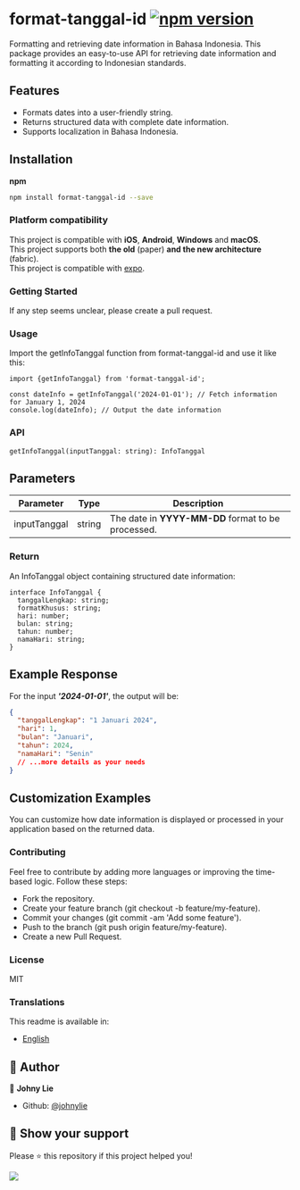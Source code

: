 # format-tanggal-id [![npm version](https://badge.fury.io/js/format-tanggal-id.svg)](https://badge.fury.io/js/format-tanggal-id)

Formatting and retrieving date information in Bahasa Indonesia. This package provides an easy-to-use API for retrieving date information and formatting it according to Indonesian standards.

## Features

- Formats dates into a user-friendly string.
- Returns structured data with complete date information.
- Supports localization in Bahasa Indonesia.

## Installation

**npm**

```bash
npm install format-tanggal-id --save
```

### Platform compatibility

This project is compatible with **iOS**, **Android**, **Windows** and **macOS**.  
This project supports both **the old** (paper) **and the new architecture** (fabric).  
This project is compatible with [expo](https://docs.expo.dev/).

### Getting Started

If any step seems unclear, please create a pull request.

### Usage

Import the getInfoTanggal function from format-tanggal-id and use it like this:

```tsx
import {getInfoTanggal} from 'format-tanggal-id';

const dateInfo = getInfoTanggal('2024-01-01'); // Fetch information for January 1, 2024
console.log(dateInfo); // Output the date information
```

### API

```tsx
getInfoTanggal(inputTanggal: string): InfoTanggal
```

## Parameters

| Parameter    | Type   | Description                                        |
| ------------ | ------ | -------------------------------------------------- |
| inputTanggal | string | The date in **YYYY-MM-DD** format to be processed. |

### Return

An InfoTanggal object containing structured date information:

```tsx
interface InfoTanggal {
  tanggalLengkap: string;
  formatKhusus: string;
  hari: number;
  bulan: string;
  tahun: number;
  namaHari: string;
}
```

## Example Response

For the input **_'2024-01-01'_**, the output will be:

```json
{
  "tanggalLengkap": "1 Januari 2024",
  "hari": 1,
  "bulan": "Januari",
  "tahun": 2024,
  "namaHari": "Senin"
  // ...more details as your needs
}
```

## Customization Examples

You can customize how date information is displayed or processed in your application based on the returned data.

### Contributing

Feel free to contribute by adding more languages or improving the time-based logic. Follow these steps:

- Fork the repository.
- Create your feature branch (git checkout -b feature/my-feature).
- Commit your changes (git commit -am 'Add some feature').
- Push to the branch (git push origin feature/my-feature).
- Create a new Pull Request.

### License

MIT

### Translations

This readme is available in:

- [English](./README.md)

## 📝 Author

👤 **Johny Lie**

- Github: [@johnylie](https://github.com/johnylie)

## 🌱 Show your support

Please ⭐️ this repository if this project helped you!

[![](https://img.shields.io/static/v1?label=Sponsor&message=%E2%9D%A4&logo=GitHub&color=%23fe8e86)](https://github.com/sponsors/johnylie)
